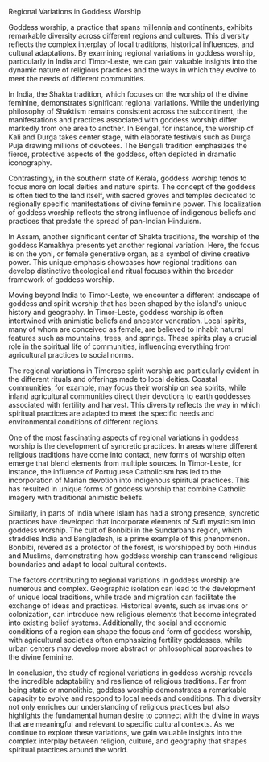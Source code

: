 Regional Variations in Goddess Worship

Goddess worship, a practice that spans millennia and continents, exhibits remarkable diversity across different regions and cultures. This diversity reflects the complex interplay of local traditions, historical influences, and cultural adaptations. By examining regional variations in goddess worship, particularly in India and Timor-Leste, we can gain valuable insights into the dynamic nature of religious practices and the ways in which they evolve to meet the needs of different communities.

In India, the Shakta tradition, which focuses on the worship of the divine feminine, demonstrates significant regional variations. While the underlying philosophy of Shaktism remains consistent across the subcontinent, the manifestations and practices associated with goddess worship differ markedly from one area to another. In Bengal, for instance, the worship of Kali and Durga takes center stage, with elaborate festivals such as Durga Puja drawing millions of devotees. The Bengali tradition emphasizes the fierce, protective aspects of the goddess, often depicted in dramatic iconography.

Contrastingly, in the southern state of Kerala, goddess worship tends to focus more on local deities and nature spirits. The concept of the goddess is often tied to the land itself, with sacred groves and temples dedicated to regionally specific manifestations of divine feminine power. This localization of goddess worship reflects the strong influence of indigenous beliefs and practices that predate the spread of pan-Indian Hinduism.

In Assam, another significant center of Shakta traditions, the worship of the goddess Kamakhya presents yet another regional variation. Here, the focus is on the yoni, or female generative organ, as a symbol of divine creative power. This unique emphasis showcases how regional traditions can develop distinctive theological and ritual focuses within the broader framework of goddess worship.

Moving beyond India to Timor-Leste, we encounter a different landscape of goddess and spirit worship that has been shaped by the island's unique history and geography. In Timor-Leste, goddess worship is often intertwined with animistic beliefs and ancestor veneration. Local spirits, many of whom are conceived as female, are believed to inhabit natural features such as mountains, trees, and springs. These spirits play a crucial role in the spiritual life of communities, influencing everything from agricultural practices to social norms.

The regional variations in Timorese spirit worship are particularly evident in the different rituals and offerings made to local deities. Coastal communities, for example, may focus their worship on sea spirits, while inland agricultural communities direct their devotions to earth goddesses associated with fertility and harvest. This diversity reflects the way in which spiritual practices are adapted to meet the specific needs and environmental conditions of different regions.

One of the most fascinating aspects of regional variations in goddess worship is the development of syncretic practices. In areas where different religious traditions have come into contact, new forms of worship often emerge that blend elements from multiple sources. In Timor-Leste, for instance, the influence of Portuguese Catholicism has led to the incorporation of Marian devotion into indigenous spiritual practices. This has resulted in unique forms of goddess worship that combine Catholic imagery with traditional animistic beliefs.

Similarly, in parts of India where Islam has had a strong presence, syncretic practices have developed that incorporate elements of Sufi mysticism into goddess worship. The cult of Bonbibi in the Sundarbans region, which straddles India and Bangladesh, is a prime example of this phenomenon. Bonbibi, revered as a protector of the forest, is worshipped by both Hindus and Muslims, demonstrating how goddess worship can transcend religious boundaries and adapt to local cultural contexts.

The factors contributing to regional variations in goddess worship are numerous and complex. Geographic isolation can lead to the development of unique local traditions, while trade and migration can facilitate the exchange of ideas and practices. Historical events, such as invasions or colonization, can introduce new religious elements that become integrated into existing belief systems. Additionally, the social and economic conditions of a region can shape the focus and form of goddess worship, with agricultural societies often emphasizing fertility goddesses, while urban centers may develop more abstract or philosophical approaches to the divine feminine.

In conclusion, the study of regional variations in goddess worship reveals the incredible adaptability and resilience of religious traditions. Far from being static or monolithic, goddess worship demonstrates a remarkable capacity to evolve and respond to local needs and conditions. This diversity not only enriches our understanding of religious practices but also highlights the fundamental human desire to connect with the divine in ways that are meaningful and relevant to specific cultural contexts. As we continue to explore these variations, we gain valuable insights into the complex interplay between religion, culture, and geography that shapes spiritual practices around the world.